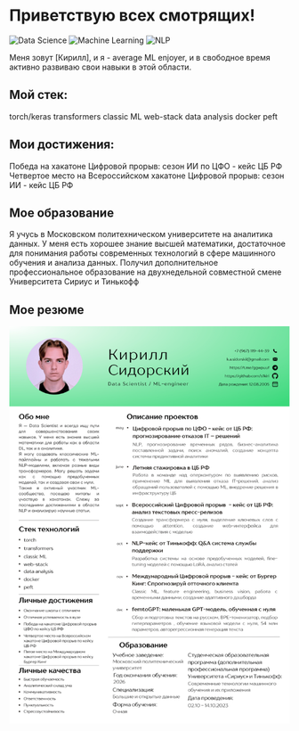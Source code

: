 # Приветствую всех смотрящих!

![Data Science](https://img.shields.io/badge/Data%20Science-Enthusiast-brightgreen)
![Machine Learning](https://img.shields.io/badge/Machine%20Learning-Lover-blue)
![NLP](https://img.shields.io/badge/NLP-Practitioner-orange)

Меня зовут [Кирилл], и я - average ML enjoyer, и в свободное время активно развиваю свои навыки в этой области.
## Мой стек:
torch/keras
transformers
classic ML
web-stack
data analysis
docker
peft
## Мои достижения:
Победа на хакатоне Цифровой прорыв: сезон ИИ по ЦФО - кейс ЦБ РФ
Четвертое место на Всероссийском хакатоне Цифровой прорыв: сезон ИИ - кейс ЦБ РФ
## Мое образование
Я учусь в Московском политехническом университете на аналитика данных.
У меня есть хорошее знание высшей математики, достаточное для понимания работы современных технологий в сфере машинного обучения и анализа данных.
Получил дополнительное профессиональное образование на двухнедельной совместной смене Университета Сириус и Тинькофф
## Мое резюме
![CV](cv.png)

